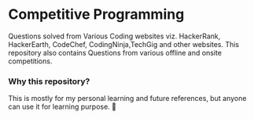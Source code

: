 # Competitive Programming

Questions solved from Various Coding websites viz. HackerRank, HackerEarth, CodeChef, CodingNinja,TechGig and other websites. This repository also contains Questions from various offline and onsite competitions.

### Why this repository?
This is mostly for my personal learning and future references, but anyone can use it for learning purpose. 🍻